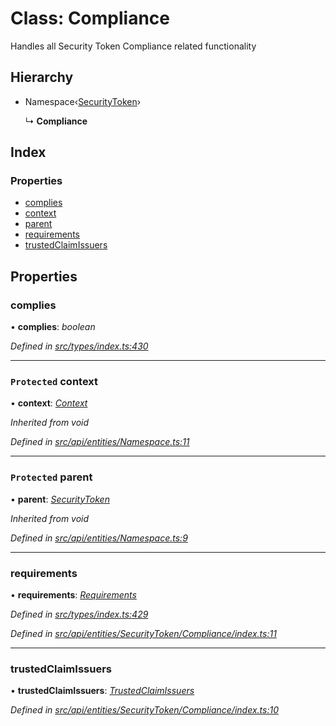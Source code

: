 # Class: Compliance

Handles all Security Token Compliance related functionality

## Hierarchy

* Namespace‹[SecurityToken](securitytoken.md)›

  ↳ **Compliance**

## Index

### Properties

* [complies](compliance.md#complies)
* [context](compliance.md#protected-context)
* [parent](compliance.md#protected-parent)
* [requirements](compliance.md#requirements)
* [trustedClaimIssuers](compliance.md#trustedclaimissuers)

## Properties

###  complies

• **complies**: *boolean*

*Defined in [src/types/index.ts:430](https://github.com/PolymathNetwork/polymesh-sdk/blob/c77f6a3e/src/types/index.ts#L430)*

___

### `Protected` context

• **context**: *[Context](context.md)*

*Inherited from void*

*Defined in [src/api/entities/Namespace.ts:11](https://github.com/PolymathNetwork/polymesh-sdk/blob/c77f6a3e/src/api/entities/Namespace.ts#L11)*

___

### `Protected` parent

• **parent**: *[SecurityToken](securitytoken.md)*

*Inherited from void*

*Defined in [src/api/entities/Namespace.ts:9](https://github.com/PolymathNetwork/polymesh-sdk/blob/c77f6a3e/src/api/entities/Namespace.ts#L9)*

___

###  requirements

• **requirements**: *[Requirements](requirements.md)*

*Defined in [src/types/index.ts:429](https://github.com/PolymathNetwork/polymesh-sdk/blob/c77f6a3e/src/types/index.ts#L429)*

*Defined in [src/api/entities/SecurityToken/Compliance/index.ts:11](https://github.com/PolymathNetwork/polymesh-sdk/blob/c77f6a3e/src/api/entities/SecurityToken/Compliance/index.ts#L11)*

___

###  trustedClaimIssuers

• **trustedClaimIssuers**: *[TrustedClaimIssuers](trustedclaimissuers.md)*

*Defined in [src/api/entities/SecurityToken/Compliance/index.ts:10](https://github.com/PolymathNetwork/polymesh-sdk/blob/c77f6a3e/src/api/entities/SecurityToken/Compliance/index.ts#L10)*
